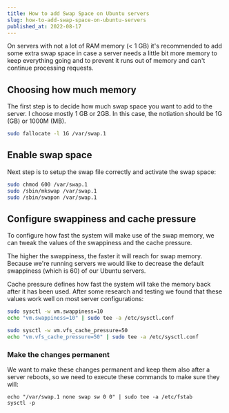 ```yaml
---
title: How to add Swap Space on Ubuntu servers
slug: how-to-add-swap-space-on-ubuntu-servers
published_at: 2022-08-17
---
```


On servers with not a lot of RAM memory (< 1 GB) it's recommended to add some extra swap space in case a server needs a little bit more memory to keep everything going and to prevent it runs out of memory and can't continue processing requests.

## Choosing how much memory

The first step is to decide how much swap space you want to add to the server. I choose mostly 1 GB or 2GB. In this case, the notiation should be 1G (GB) or 1000M (MB).

```bash
sudo fallocate -l 1G /var/swap.1
```

## Enable swap space

Next step is to setup the swap file correctly and activate the swap space:

```bash
sudo chmod 600 /var/swap.1
sudo /sbin/mkswap /var/swap.1
sudo /sbin/swapon /var/swap.1
```

## Configure swappiness and cache pressure

To configure how fast the system will make use of the swap memory, we can tweak the values of the swappiness and the cache pressure.

The higher the swappiness, the faster it will reach for swap memory. Because we're running servers we would like to decrease the default swappiness (which is 60) of our Ubuntu servers.

Cache pressure defines how fast the system will take the memory back after it has been used. After some research and testing we found that these values work well on most server configurations:

```bash
sudo sysctl -w vm.swappiness=10
echo "vm.swappiness=10" | sudo tee -a /etc/sysctl.conf

sudo sysctl -w vm.vfs_cache_pressure=50
echo "vm.vfs_cache_pressure=50" | sudo tee -a /etc/sysctl.conf
```

### Make the changes permanent

We want to make these changes permanent and keep them also after a server reboots, so we need to execute these commands to make sure they will:

```
echo "/var/swap.1 none swap sw 0 0" | sudo tee -a /etc/fstab
sysctl -p
```
